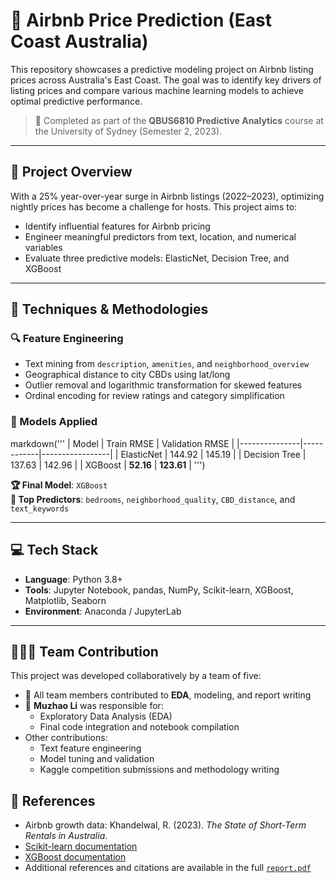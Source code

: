 
# 🏡 Airbnb Price Prediction (East Coast Australia)

This repository showcases a predictive modeling project on Airbnb listing prices across Australia's East Coast. The goal was to identify key drivers of listing prices and compare various machine learning models to achieve optimal predictive performance.

> 📘 Completed as part of the **QBUS6810 Predictive Analytics** course at the University of Sydney (Semester 2, 2023).

---

## 📌 Project Overview

With a 25% year-over-year surge in Airbnb listings (2022–2023), optimizing nightly prices has become a challenge for hosts. This project aims to:

- Identify influential features for Airbnb pricing
- Engineer meaningful predictors from text, location, and numerical variables
- Evaluate three predictive models: ElasticNet, Decision Tree, and XGBoost

---

## 🧠 Techniques & Methodologies

### 🔍 Feature Engineering
- Text mining from `description`, `amenities`, and `neighborhood_overview`
- Geographical distance to city CBDs using lat/long
- Outlier removal and logarithmic transformation for skewed features
- Ordinal encoding for review ratings and category simplification

### 🤖 Models Applied
markdown('''
| Model         | Train RMSE | Validation RMSE |
|---------------|------------|-----------------|
| ElasticNet    | 144.92     | 145.19          |
| Decision Tree | 137.63     | 142.96          |
| XGBoost       | **52.16**  | **123.61**      |
''')

**🏆 Final Model**: `XGBoost`  
**🎯 Top Predictors**: `bedrooms`, `neighborhood_quality`, `CBD_distance`, and `text_keywords`

---

## 💻 Tech Stack

- **Language**: Python 3.8+
- **Tools**: Jupyter Notebook, pandas, NumPy, Scikit-learn, XGBoost, Matplotlib, Seaborn
- **Environment**: Anaconda / JupyterLab

---

## 🧑‍🤝‍🧑 Team Contribution

This project was developed collaboratively by a team of five:

- 🔹 All team members contributed to **EDA**, modeling, and report writing  
- 🔸 **Muzhao Li** was responsible for:
  - Exploratory Data Analysis (EDA)
  - Final code integration and notebook compilation
- Other contributions:
  - Text feature engineering
  - Model tuning and validation
  - Kaggle competition submissions and methodology writing

## 📎 References

- Airbnb growth data: Khandelwal, R. (2023). *The State of Short-Term Rentals in Australia*.  
- [Scikit-learn documentation](https://scikit-learn.org/)
- [XGBoost documentation](https://xgboost.readthedocs.io/)
- Additional references and citations are available in the full [`report.pdf`](./Airbnb_report.pdf)
